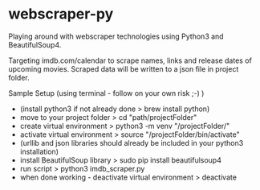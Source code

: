 # webscraper-py
Playing around with webscraper technologies using Python3 and BeautifulSoup4.
 
Targeting imdb.com/calendar to scrape names, links and release dates of upcoming movies.
Scraped data will be written to a json file in project folder.

Sample Setup (using terminal - follow on your own risk ;-) )
- (install python3 if not already done > brew install python)
- move to your project folder > cd "path/projectFolder"
- create virtual environment > python3 -m venv "/projectFolder/"
- activate virtual environment > source "/projectFolder/bin/activate"
- (urllib and json libraries should already be included in your python3 installation)
- install BeautifulSoup library > sudo pip install beautifulsoup4
- run script > python3 imdb_scraper.py
- when done working - deactivate virtual environment > deactivate